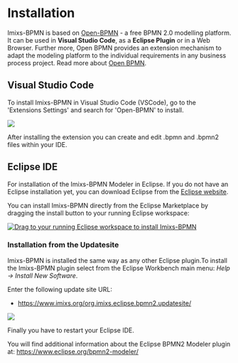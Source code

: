 # Installation

Imixs-BPMN is based on <a href="https://github.com/imixs/open-bpmn/" target="_blank" >Open-BPMN</a> - a free BPMN 2.0 modelling platform. It can be used in <strong>Visual Studio Code</strong>, as a <strong>Eclipse Plugin</strong> or in a Web Browser. Further more, Open BPMN provides an extension mechanism to adapt the modeling platform to the individual requirements in any business process project. Read more about <a href="https://github.com/imixs/open-bpmn/"
target="_blank">Open BPMN</a>.

## Visual Studio Code

To install Imixs-BPMN in Visual Studio Code (VSCode), go to the 'Extensions Settings' and search for 'Open-BPMN' to install.

<img src="../images/modelling/install-vscode-01.png"/>

After installing the extension you can create and edit .bpmn and .bpmn2 files within your IDE.
## Eclipse IDE

For installation of the Imixs-BPMN Modeler in Eclipse. If you do not have an Eclipse installation yet, you can download Eclipse from the [Eclipse website](http://www.eclipse.org/).

You can install Imixs-BPMN directly from the Eclipse Marketplace by dragging the install button to your running Eclipse workspace:

<a href="http://marketplace.eclipse.org/marketplace-client-intro?mpc_install=2309267" class="drag" title="Drag to your running Eclipse workspace to install Imixs-BPMN"><img class="img-responsive" src="https://marketplace.eclipse.org/sites/all/themes/solstice/public/images/marketplace/btn-install.png" alt="Drag to your running Eclipse workspace to install Imixs-BPMN" /></a>
 
### Installation from the Updatesite 
Imixs-BPMN is installed the same way as any other Eclipse plugin.To install the Imixs-BPMN plugin select from the Eclipse Workbench main menu:  *Help -> Install New Software*. 
 
Enter the following update site URL:
 
 * https://www.imixs.org/org.imixs.eclipse.bpmn2.updatesite/
 
<img src="../images/modelling/bpmn_screen_02.png"/>


Finally you have to restart your Eclipse IDE.
  
You will find additional information about the Eclipse BPMN2 Modeler 
plugin at: https://www.eclipse.org/bpmn2-modeler/

	
 